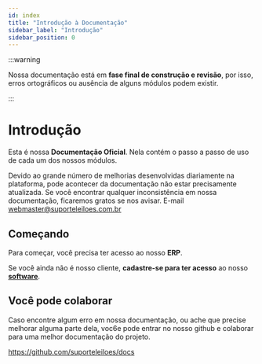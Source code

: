 ```yaml
---
id: index
title: "Introdução à Documentação"
sidebar_label: "Introdução"
sidebar_position: 0
---
```


:::warning

Nossa documentação está em **fase final de construção e revisão**, por isso, erros ortográficos ou ausência de alguns módulos podem existir.

:::

# Introdução

Esta é nossa  **Documentação Oficial**. Nela contém o passo a passo de uso de cada um dos nossos módulos.

Devido ao grande número de melhorias desenvolvidas diariamente na plataforma, pode acontecer da documentação não estar precisamente atualizada. Se você encontrar qualquer inconsistência em nossa documentação, ficaremos gratos se nos avisar. E-mail webmaster@suporteleiloes.com.br

## Começando

Para começar, você precisa ter acesso ao nosso **ERP**.

Se você ainda não é nosso cliente, **cadastre-se para ter acesso** ao nosso **[software](https://www.suporteleiloes.com.br)**.

## Você pode colaborar

Caso encontre algum erro em nossa documentação, ou ache que precise melhorar alguma parte dela, voc6e pode entrar no nosso github e colaborar para uma melhor documentação do projeto.

https://github.com/suporteleiloes/docs

